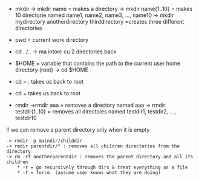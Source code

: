 * mkdir
    -> mkdir name = makes a directory
    -> mkdir name{1..10} = makes 10 directorie named name1, name2, name3, ..., name10
    -> mkdir mydirectory anotherdirectory thirddirectory =creates three different directories

* pwd = current work directory

* cd ../.. -> ma intorc cu 2 directories back

* $HOME = variable that contains the path to the current user home directory (root)
    -> cd $HOME

* cd ~  :  takes us back to root

* cd = takes us back to root

* rmdir
    ->rmdir aaa = removes a directory named aaa
    -> rmdir testdir{1..10} = removes all directoies named testdir1, testdir2, ..., testdir10

!! we can remove a parent directory only when it is empty

    -> rmdir -p maindir/childdir 
    -> rmdir parentdir/* : removes all children directories from the directory
    -> rm -rf anotherparentdir : removes the parent directory and all its children
        * -r = go recursively through dirs & treat everything as a file
        * -f = force. (assume user knows what they are doing)

